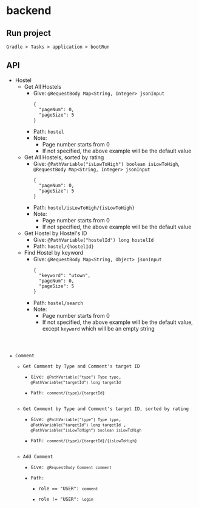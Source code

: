 # backend

## Run project

```
Gradle > Tasks > application > bootRun
```

## API

* Hostel
    * Get All Hostels
        * Give: `@RequestBody Map<String, Integer> jsonInput`
          ```
          {
            "pageNum": 0,
            "pageSize": 5
          }
          ```
        * Path: `hostel`
        * Note:
            * Page number starts from 0
            * If not specified, the above example will be the default value
    * Get All Hostels, sorted by rating
        * Give: `@PathVariable("isLowToHigh") boolean isLowToHigh`, `@RequestBody Map<String, Integer> jsonInput`
          ```
          {
            "pageNum": 0,
            "pageSize": 5
          }
          ```
        * Path: `hostel/isLowToHigh/{isLowToHigh}`
        * Note:
            * Page number starts from 0
            * If not specified, the above example will be the default value
    * Get Hostel by Hostel's ID
        * Give: `@PathVariable("hostelId") long hostelId`
        * Path: `hostel/{hostelId}`
    * Find Hostel by keyword
        * Give: `@RequestBody Map<String, Object> jsonInput`
          ```
          {
            "keyword": "utown",
            "pageNum": 0,
            "pageSize": 5
          }
          ```
        * Path: `hostel/search`
        * Note:
            * Page number starts from 0
            * If not specified, the above example will be the default value, except `keyword` which will be an empty
              string <code />
* Comment
    * Get Comment by Type and Comment's target ID
        * Give: `@PathVariable("type") Type type`, `@PathVariable("targetId") long targetId`
        * Path: `comment/{type}/{targetId}`
    * Get Comment by Type and Comment's target ID, sorted by rating
        * Give: `@PathVariable("type") Type type`, `@PathVariable("targetId") long targetId`
          , `@PathVariable("isLowToHigh") boolean isLowToHigh`
        * Path: `comment/{type}/{targetId}/{isLowToHigh}`
    * Add Comment
        * Give: `@RequestBody Comment comment`
        * Path:
            * role == "USER": `comment`
            * role != "USER": `login`
